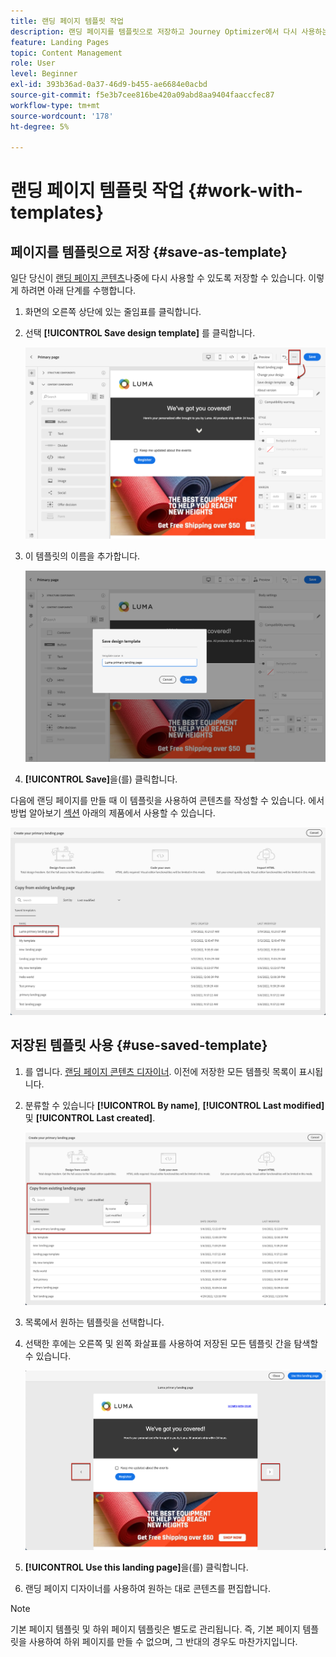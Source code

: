```yaml
---
title: 랜딩 페이지 템플릿 작업
description: 랜딩 페이지를 템플릿으로 저장하고 Journey Optimizer에서 다시 사용하는 방법을 알아봅니다
feature: Landing Pages
topic: Content Management
role: User
level: Beginner
exl-id: 393b36ad-0a37-46d9-b455-ae6684e0acbd
source-git-commit: f5e3b7cee816be420a09abd8aa9404faaccfec87
workflow-type: tm+mt
source-wordcount: '178'
ht-degree: 5%

---
```


# 랜딩 페이지 템플릿 작업 {#work-with-templates}

## 페이지를 템플릿으로 저장 {#save-as-template}

일단 당신이 [랜딩 페이지 콘텐츠](lp-content.md)나중에 다시 사용할 수 있도록 저장할 수 있습니다. 이렇게 하려면 아래 단계를 수행합니다.

1. 화면의 오른쪽 상단에 있는 줄임표를 클릭합니다.

1. 선택 **[!UICONTROL Save design template]** 를 클릭합니다.

   ![](assets/lp_designer-save-template.png)

1. 이 템플릿의 이름을 추가합니다.

   ![](assets/lp_designer-template-name.png)

1. **[!UICONTROL Save]**&#x200B;을(를) 클릭합니다.

다음에 랜딩 페이지를 만들 때 이 템플릿을 사용하여 콘텐츠를 작성할 수 있습니다. 에서 방법 알아보기 [섹션](#use-saved-template) 아래의 제품에서 사용할 수 있습니다.

![](assets/lp_designer-saved-template.png)

## 저장된 템플릿 사용 {#use-saved-template}

1. 를 엽니다. [랜딩 페이지 콘텐츠 디자이너](design-lp.md). 이전에 저장한 모든 템플릿 목록이 표시됩니다.

1. 분류할 수 있습니다 **[!UICONTROL By name]**, **[!UICONTROL Last modified]** 및 **[!UICONTROL Last created]**.

   ![](assets/lp_designer-saved-templates.png)

1. 목록에서 원하는 템플릿을 선택합니다.

1. 선택한 후에는 오른쪽 및 왼쪽 화살표를 사용하여 저장된 모든 템플릿 간을 탐색할 수 있습니다.

   ![](assets/lp_designer-saved-templates-navigate.png)

1. **[!UICONTROL Use this landing page]**&#x200B;을(를) 클릭합니다.

1. 랜딩 페이지 디자이너를 사용하여 원하는 대로 콘텐츠를 편집합니다.

>[!NOTE]
>
>기본 페이지 템플릿 및 하위 페이지 템플릿은 별도로 관리됩니다. 즉, 기본 페이지 템플릿을 사용하여 하위 페이지를 만들 수 없으며, 그 반대의 경우도 마찬가지입니다.
